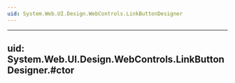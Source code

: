 ```yaml
---
uid: System.Web.UI.Design.WebControls.LinkButtonDesigner
---
```


---
uid: System.Web.UI.Design.WebControls.LinkButtonDesigner.#ctor
---
